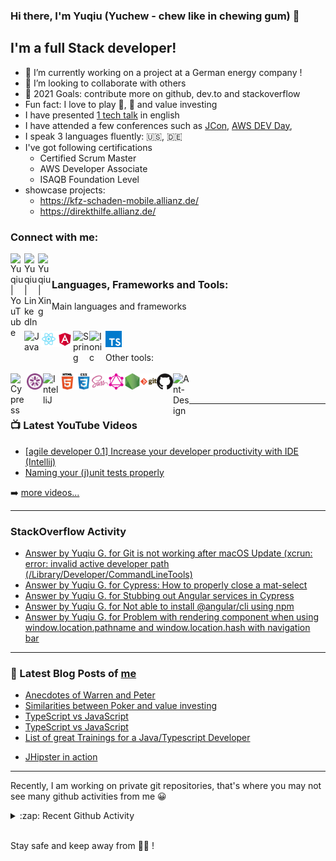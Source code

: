 ### Hi there, I'm Yuqiu (Yuchew - chew like in chewing gum) 👋

## I'm a full Stack developer!

<!--- 🌱 I’m currently learning everything 🤣-->
- 🔭 I’m currently working on a project at a German energy company !
- 👯 I’m looking to collaborate with others
- 🥅 2021 Goals: contribute more on github, dev.to and stackoverflow
- Fun fact: I love to play 🏓, 🏸 and value investing
- I have presented [1 tech talk](https://geyuqiu.github.io/jhipster-in-action/) in english
- I have attended a few conferences such as [JCon](https://jcon.one/de/), [AWS DEV Day](https://pages.awscloud.com/EMEA_FIELD_WEBINAR_DevdayMAD_20201015_7010z000001LtjX_On-Demand-Confirmation.html?sc_channel=em&sc_campaign=emea20_devdayonlineq4&sc_medium=em_309568&sc_content=REG_event_ev_field&sc_geo=emea&sc_country=mult&sc_outcome=reg&sc_publisher=aws&trkCampaign=emea20_devdayonlineq4&trk=em_thankyousurvey_loc-309568_emea20_devdayonlineq4), 
- I speak 3 languages fluently: 🇺🇸, 🇩🇪
- I've got following certifications
    - Certified Scrum Master
    - AWS Developer Associate
    - ISAQB Foundation Level
- showcase projects: 
    - https://kfz-schaden-mobile.allianz.de/
    - https://direkthilfe.allianz.de/

### Connect with me:
  
[<img align="left" alt="Yuqiu | YouTube" width="22px" src="https://cdn.jsdelivr.net/npm/simple-icons@v3/icons/youtube.svg" />][youtube]
[<img align="left" alt="Yuqiu | LinkedIn" width="22px" src="https://cdn.jsdelivr.net/npm/simple-icons@v3/icons/linkedin.svg" />][linkedin]
[<img align="left" alt="Yuqiu | Xing" width="22px" src="https://cdn.jsdelivr.net/npm/simple-icons@v3/icons/xing.svg" />][xing]

<br />

### Languages, Frameworks and Tools:

Main languages and frameworks

<br />

<img align="left" alt="Java" width="26px" src="https://cdn.jsdelivr.net/npm/simple-icons@3.7.0/icons/java.svg" />
<img align="left" alt="React" width="26px" src="https://raw.githubusercontent.com/github/explore/80688e429a7d4ef2fca1e82350fe8e3517d3494d/topics/react/react.png" />
<img align="left" alt="Angular" width="26px" src="https://raw.githubusercontent.com/github/explore/80688e429a7d4ef2fca1e82350fe8e3517d3494d/topics/angular/angular.png" />
<img align="left" alt="Spring" width="26px" src="https://cdn.jsdelivr.net/npm/simple-icons@3.7.0/icons/spring.svg" />
<img align="left" alt="Ionic" width="26px" src="https://cdn.jsdelivr.net/npm/simple-icons@3.7.0/icons/ionic.svg" />
<img align="left" alt="TypeScript" width="26px" src="https://raw.githubusercontent.com/github/explore/80688e429a7d4ef2fca1e82350fe8e3517d3494d/topics/typescript/typescript.png" />

<br />
<br />
Other tools: <br /><br />
<img align="left" alt="Cypress" width="26px" src="https://github.com/jalbertsr/logo-badge-images/blob/master/img/rsz_cypress.png?raw=true" />
<img align="left" alt="Jasmine" width="26px" src="https://github.com/Iggy-Codes/logo-images/blob/master/logos/jasmine.png?raw=true" />
<img align="left" alt="IntelliJ" width="26px" src="https://cdn.jsdelivr.net/npm/simple-icons@3.7.0/icons/intellijidea.svg" />
<img align="left" alt="HTML5" width="26px" src="https://raw.githubusercontent.com/github/explore/80688e429a7d4ef2fca1e82350fe8e3517d3494d/topics/html/html.png" />
<img align="left" alt="CSS3" width="26px" src="https://raw.githubusercontent.com/github/explore/80688e429a7d4ef2fca1e82350fe8e3517d3494d/topics/css/css.png" />
<img align="left" alt="Sass" width="26px" src="https://raw.githubusercontent.com/github/explore/80688e429a7d4ef2fca1e82350fe8e3517d3494d/topics/sass/sass.png" />
<img align="left" alt="GraphQL" width="26px" src="https://raw.githubusercontent.com/github/explore/80688e429a7d4ef2fca1e82350fe8e3517d3494d/topics/graphql/graphql.png" />
<img align="left" alt="Node.js" width="26px" src="https://raw.githubusercontent.com/github/explore/80688e429a7d4ef2fca1e82350fe8e3517d3494d/topics/nodejs/nodejs.png" />
<img align="left" alt="Git" width="26px" src="https://raw.githubusercontent.com/github/explore/80688e429a7d4ef2fca1e82350fe8e3517d3494d/topics/git/git.png" />
<img align="left" alt="GitHub" width="26px" src="https://raw.githubusercontent.com/github/explore/78df643247d429f6cc873026c0622819ad797942/topics/github/github.png" />
<img align="left" alt="Ant-Design" width="26px" src="https://github.com/jalbertsr/logo-badge-images/blob/master/img/rsz_ant-design.png?raw=true" />

<br />
<br />

---

### 📺 Latest YouTube Videos

<!-- YOUTUBE:START -->
- [[agile developer 0.1] Increase your developer productivity with IDE &lpar;Intellij&rpar;](https://www.youtube.com/watch?v=mWGBP8JUQBg)
- [Naming your &lpar;j&rpar;unit tests properly](https://www.youtube.com/watch?v=4z0yxkYj4Jg)
<!-- YOUTUBE:END -->

➡️ [more videos...](https://www.youtube.com/channel/UCcx89MBC4J7YXVsrpQJNouw)

---

### StackOverflow Activity
<!-- STACKOVERFLOW:START -->
- [Answer by Yuqiu G. for Git is not working after macOS Update &lpar;xcrun: error: invalid active developer path &lpar;/Library/Developer/CommandLineTools&rpar;](https://stackoverflow.com/questions/52522565/git-is-not-working-after-macos-update-xcrun-error-invalid-active-developer-pa/73716107#73716107)
- [Answer by Yuqiu G. for Cypress: How to properly close a mat-select](https://stackoverflow.com/questions/60532511/cypress-how-to-properly-close-a-mat-select/72178028#72178028)
- [Answer by Yuqiu G. for Stubbing out Angular services in Cypress](https://stackoverflow.com/questions/58250235/stubbing-out-angular-services-in-cypress/71448824#71448824)
- [Answer by Yuqiu G. for Not able to install @angular/cli using npm](https://stackoverflow.com/questions/47670693/not-able-to-install-angular-cli-using-npm/70780680#70780680)
- [Answer by Yuqiu G. for Problem with rendering component when using window.location.pathname and window.location.hash with navigation bar](https://stackoverflow.com/questions/67148169/problem-with-rendering-component-when-using-window-location-pathname-and-window/67149424#67149424)
<!-- STACKOVERFLOW:END -->

---

### 📕 Latest Blog Posts of [me](https://dev.to/geyuqiu)

<!-- BLOG-POST-LIST:START -->
- [Anecdotes of Warren and Peter](https://yuqiuge.medium.com/anecdotes-of-warren-and-peter-1fbf10afd13b?source=rss-8fade33fd493------2)
- [Similarities between Poker and value investing](https://yuqiuge.medium.com/similarities-between-poker-and-value-investing-c03383d6dea6?source=rss-8fade33fd493------2)
- [TypeScript vs JavaScript](https://yuqiuge.medium.com/typescript-vs-javascript-309e3937e300?source=rss-8fade33fd493------2)
- [TypeScript vs JavaScript](https://dev.to/geyuqiu/typescript-vs-javescript-4jmi)
- [List of great Trainings for a Java/Typescript Developer](https://dev.to/geyuqiu/list-of-great-trainings-for-a-java-typescript-developer-2gk2)
<!-- BLOG-POST-LIST:END -->
- [JHipster in action](https://geyuqiu.github.io/jhipster-in-action/)


---
Recently, I am working on private git repositories, that's where you may not see many github activities from me 😀 
<details>
  <summary>:zap: Recent Github Activity</summary>
  
<!--RECENT_ACTIVITY:last_update-->
Last Updated: Friday, November 4th, 2022, 7:20:48 AM
<!--RECENT_ACTIVITY:last_update_end-->

<!--RECENT_ACTIVITY:start-->
1. 💬 Commented on [#4296](https://github.com/cypress-io/cypress/issues/4296#issuecomment-1246475658) in [cypress-io/cypress](https://github.com/cypress-io/cypress)
2. 💬 Commented on [#672](https://github.com/coreybutler/nvm-windows/issues/672#issuecomment-1183613983) in [coreybutler/nvm-windows](https://github.com/coreybutler/nvm-windows)
3. 💬 Commented on [#672](https://github.com/coreybutler/nvm-windows/issues/672#issuecomment-1183613983) in [coreybutler/nvm-windows](https://github.com/coreybutler/nvm-windows)
4. ✔️ Closed issue [#21239](https://github.com/cypress-io/cypress/issues/21239) in [cypress-io/cypress](https://github.com/cypress-io/cypress)
5. ❗️ Opened issue [#21239](https://github.com/cypress-io/cypress/issues/21239) in [cypress-io/cypress](https://github.com/cypress-io/cypress)
<!--RECENT_ACTIVITY:end-->

</details>


[isqab-foundation-level]: https://www.isaqb.org/documents/
[java-oca-8]: https://education.oracle.com/java-se-8-programmer-i/pexam_1Z0-808
[aws-cda]: https://aws.amazon.com/certification/certification-prep/?nc1=h_ls
[youtube]: https://youtube.com/channel/UCTfa5NSGeVLmcHYPRu9qh_g
[linkedin]: https://linkedin.com/in/yuqiu-ge-06a808b4/
[xing]: https://www.xing.com/profile/Yuqiu_Ge2
[webdevplaylist]: https://www.youtube.com/playlist?list=PLkwxH9e_vrAJ0WbEsFA9W3I1W-g_BTsbt
[jsplaylist]: https://www.youtube.com/playlist?list=PLkwxH9e_vrALRJKu7wfXby3MKeflhTu6B
[cssplaylist]: https://www.youtube.com/playlist?list=PLkwxH9e_vrALSdvZuEh6gqQdmDoDIoqz4
[reactplaylist]: https://www.youtube.com/playlist?list=PLkwxH9e_vrAK4TdffpxKY3QGyHCpxFcQ0

<br />

Stay safe and keep away from 👑🦠 !
